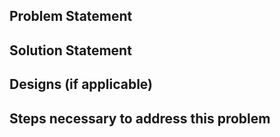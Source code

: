 ## Problem Statement

<!-- A brief description of the problem -->

## Solution Statement

<!-- A suggested solution to the problem described above -->

## Designs (if applicable)

<!-- An approach for how we may go about implementing the chosen solution. Please include links to code in Github if relevant -->

## Steps necessary to address this problem

<!-- 

Scope the work for this issue and keep overall track of your progress 

- [] Action_Item_1
- [] Action_Item_2

-->



